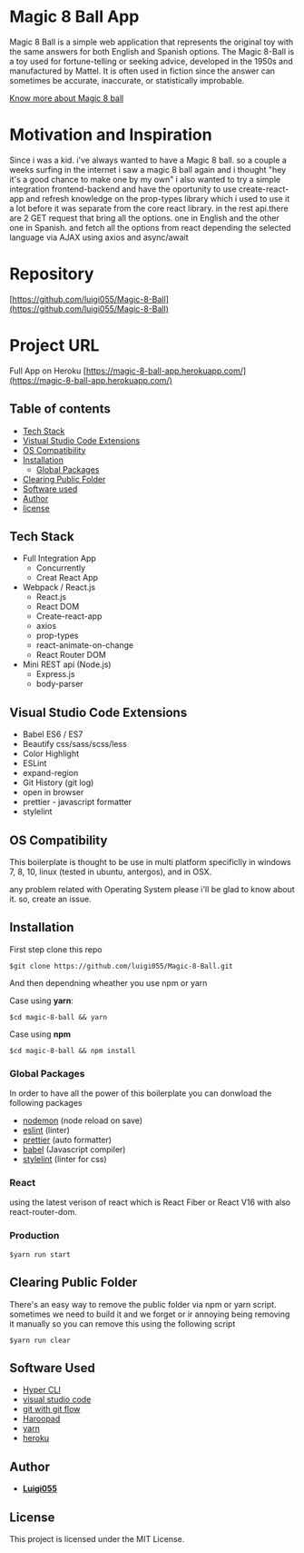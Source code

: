 # Magic 8 Ball App

Magic 8 Ball is a simple web application that represents the original
toy with the same answers for both English and Spanish options. The
Magic 8-Ball is a toy used for fortune-telling or seeking advice,
developed in the 1950s and manufactured by Mattel. It is often used in
fiction since the answer can sometimes be accurate, inaccurate, or
statistically improbable.

[Know more about Magic 8 ball](https://en.wikipedia.org/wiki/Magic_8-Ball)

# Motivation and Inspiration

Since i was a kid. i've always wanted to have a Magic 8 ball. so a
couple a weeks surfing in the internet i saw a magic 8 ball again and i
thought "hey it's a good chance to make one by my own" i
also wanted to try a simple integration frontend-backend and have the
oportunity to use create-react-app and refresh knowledge on the prop-types
library which i used to use it a lot before it was separate from the
core react library. in the rest api.there are 2 GET request that
bring all the options. one in English and the other one in Spanish. and
fetch all the options from react depending the selected language via
AJAX using axios and async/await

# Repository

[https://github.com/luigi055/Magic-8-Ball](https://github.com/luigi055/Magic-8-Ball)

# Project URL

Full App on Heroku [https://magic-8-ball-app.herokuapp.com/](https://magic-8-ball-app.herokuapp.com/)

## Table of contents

* [Tech Stack](#tech-stack)
* [Vistual Studio Code Extensions](#visual-studio-code-extensions)
* [OS Compatibility](#os-compatibility)
* [Installation](#installation)
  * [Global Packages](#global-packages)
* [Clearing Public Folder](clearing-public-folder)
* [Software used](#software-used)
* [Author](#author)
* [license](#license)

## Tech Stack

* Full Integration App
  * Concurrently
  * Creat React App
* Webpack / React.js
  * React.js
  * React DOM
  * Create-react-app
  * axios
  * prop-types
  * react-animate-on-change
  * React Router DOM
* Mini REST api (Node.js)
  * Express.js
  * body-parser

## Visual Studio Code Extensions

* Babel ES6 / ES7
* Beautify css/sass/scss/less
* Color Highlight
* ESLint
* expand-region
* Git History (git log)
* open in browser
* prettier - javascript formatter
* stylelint

## OS Compatibility

This boilerplate is thought to be use in multi platform specificlly in windows 7, 8, 10, linux (tested in ubuntu, antergos), and in OSX.

any problem related with Operating System please i'll be glad to know about it. so, create an issue.

## Installation

First step clone this repo

```
$git clone https://github.com/luigi055/Magic-8-Ball.git
```

And then dependning wheather you use npm or yarn

Case using **yarn**:

```
$cd magic-8-ball && yarn
```

Case using **npm**

```
$cd magic-8-ball && npm install
```

### Global Packages

In order to have all the power of this boilerplate you can donwload the following packages

* [nodemon](https://nodemon.io/) (node reload on save)
* [eslint](https://eslint.org/) (linter)
* [prettier](https://github.com/prettier/prettier) (auto formatter)
* [babel](https://babeljs.io/) (Javascript compiler)
* [stylelint](https://stylelint.io/) (linter for css)

### React

using the latest verison of react which is React Fiber or React V16 with also react-router-dom.

### Production

```
$yarn run start
```

## Clearing Public Folder

There's an easy way to remove the public folder via npm or yarn script. sometimes we need to build it and we forget or ir annoying being removing it manually so you can remove this using the following script

```
$yarn run clear
```

## Software Used

* [Hyper CLI](https://hyper.is/)
* [visual studio code](https://code.visualstudio.com/)
* [git with git flow](https://git-scm.com/)
* [Haroopad](http://pad.haroopress.com/)
* [yarn](https://yarnpkg.com/lang/en/docs/install/)
* [heroku](https://heroku.com)

## Author

* **[Luigi055](https://github.com/luigi055)**

## License

This project is licensed under the MIT License.
